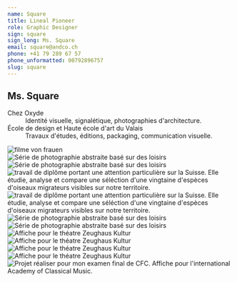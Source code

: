 ```yaml
---
name: Square
title: Lineal Pioneer
role: Graphic Designer
sign: square
sign_long: Ms. Square
email: square@andco.ch
phone: +41 79 289 67 57
phone_unformatted: 00792896757
slug: square
---
```


<div class="grid__item lg-w-1/4 sm-w-1/2 xs-w-1/1">
</div>

<div class="grid__item lg-w-1/2 sm-w-1/1 xs-w-1/1">
    <article class="card card--padded">
    	<h2 class="card__title">Ms. Square</h2>
        <dl>
        	<dt>Chez Oxyde</dt>
        	<dd>Identité visuelle, signalétique, photographies d'architecture.</dd>
        	<dt>École de design et Haute école d'art du Valais</dt>
        	<dd>Travaux d'études, éditions, packaging, communication visuelle.</dd>
        </dl>
	</article>
</div>

<div class="grid__item lg-w-3/4 sm-w-1/1 xs-w-1/1">
	 <article class="card ">
		<img class="card__media" src="{{ site.url }}/files/cards/square/07-1-fvf.jpg" alt="filme von frauen" title="filme von frauen">
	</article>
</div>


<div class="grid__item lg-w-1/2 sm-w-1/2 xs-w-1/1">
</div>

<div class="grid__item lg-w-1/4 sm-w-1/1 xs-w-1/1">
     <article class="card ">
        <img class="card__media" src="{{ site.url }}/files/cards/square/DSC_6500.jpg" alt="Série de photographie abstraite basé sur des loisirs" title="Projet photographique ">
    </article>
</div>

<div class="grid__item lg-w-1/4 sm-w-1/1 xs-w-1/1">
     <article class="card ">
        <img class="card__media" src="{{ site.url }}/files/cards/square/DSC_7112.jpg" alt="Série de photographie abstraite basé sur des loisirs" title="Projet photographique">
    </article>
</div>


<div class="grid__item lg-w-1/2 sm-w-1/1 xs-w-1/1">
     <article class="card ">
        <img class="card__media" src="{{ site.url }}/files/cards/square/01-1-oiseaux-migrateur-recto.jpg" alt="travail de diplôme portant une attention particulière sur la Suisse. Elle étudie, analyse et compare une séléction d'une vingtaine d'espèces d'oiseaux migrateurs visibles sur notre territoire." title="oiseaux migrateurs">
    </article>
</div>

<div class="grid__item lg-w-1/2 sm-w-1/1 xs-w-1/1">
     <article class="card ">
        <img class="card__media" src="{{ site.url }}/files/cards/square/01-2-version-final-recto-verso2.jpg" alt="travail de diplôme portant une attention particulière sur la Suisse. Elle étudie, analyse et compare une séléction d'une vingtaine d'espèces d'oiseaux migrateurs visibles sur notre territoire." title="oiseaux migrateurs">
    </article>
</div>


<div class="grid__item lg-w-1/4 sm-w-1/1 xs-w-1/1">
     <article class="card ">
        <img class="card__media" src="{{ site.url }}/files/cards/square/DSC_7359.jpg" alt="Série de photographie abstraite basé sur des loisirs" title="Projet photographique">
    </article>
</div>

<div class="grid__item lg-w-1/4 sm-w-1/1 xs-w-1/1">
     <article class="card ">
        <img class="card__media" src="{{ site.url }}/files/cards/square/DSC_7189.jpg" alt="Série de photographie abstraite basé sur des loisirs" title="Projet photographique">
    </article>
</div>

<div class="grid__item lg-w-1/2 sm-w-1/2 xs-w-1/1">
</div>

<div class="grid__item lg-w-1/4 sm-w-1/2 xs-w-1/1">
</div>

<div class="grid__item lg-w-2/3 sm-w-1/1 xs-w-1/1">
     <article class="card ">
        <img class="card__media" src="{{ site.url }}/files/cards/square/13-2-brochure.jpg" alt="Affiche pour le théatre Zeughaus Kultur" title="Zeughaus Kultur">
    </article>
</div>


<div class="grid__item lg-w-1/4 sm-w-1/1 xs-w-1/1">
     <article class="card ">
        <img class="card__media" src="{{ site.url }}/files/cards/square/13-5-poster.jpg" alt="Affiche pour le théatre Zeughaus Kultur" title="Zeughaus Kultur">
    </article>
</div>

<div class="grid__item lg-w-1/4 sm-w-1/1 xs-w-1/1">
     <article class="card ">
        <img class="card__media" src="{{ site.url }}/files/cards/square/13-4-poster.jpg" alt="Affiche pour le théatre Zeughaus Kultur" title="Zeughaus Kultur">
    </article>
</div>

<div class="grid__item lg-w-1/4 sm-w-1/1 xs-w-1/1">
     <article class="card ">
        <img class="card__media" src="{{ site.url }}/files/cards/square/13-3-poster.jpg" alt="Affiche pour le théatre Zeughaus Kultur" title="Zeughaus Kultur">
    </article>
</div>

<div class="grid__item lg-w-1/2 sm-w-1/1 xs-w-1/1">
     <article class="card ">
        <img class="card__media" src="{{ site.url }}/files/cards/square/05-1_affiche.jpg" alt="Projet réaliser pour mon examen final de CFC. Affiche pour l'international Academy of Classical Music." title="International Academy of Classical Music">
    </article>
</div>

<!--
<div class="grid__item lg-w-1/2 sm-w-1/1 xs-w-1/1">
	<article class="card card--padded">
		<h2 class="card__title">Ms. Square</h2>
		<p>Poste actuellement à pourvoir.</p>
		<p>Vous êtes graphistes, designer ou encore développeur ou informaticien ?</p>
		<p><a href="mailto:hello@andco.ch">Contactez-nous: hello@andco.ch</a></p>
	</article>
</div>
-->